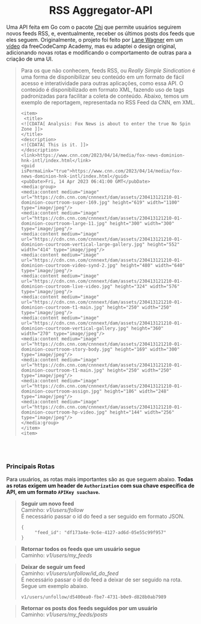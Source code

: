<h1 align="center"> RSS Aggregator-API </h1>

Uma API feita em Go com o pacote [Chi](https://github.com/go-chi/chi) que permite usuários seguirem novos feeds RSS, e, 
eventualmente, receber os últimos posts dos feeds que eles seguem. Originalmente, o projeto foi feito por [Lane Wagner](https://github.com/wagslane) em um [vídeo](https://www.youtube.com/watch?v=un6ZyFkqFKo) da freeCodeCamp Academy, mas eu adaptei o design original, adicionando novas rotas e modificando o comportamento de outras para a criação de uma UI.
<br>

> Para os que não conhecem, feeds RSS, ou *Really Simple Sindication* é uma forma de disponibilizar seu conteúdo em um formato de fácil acesso e interatividade para
> outras aplicações, como essa API. O conteúdo é disponibilizado em formato XML, fazendo uso de tags padronizadas para facilitar a coleta de conteúdo. Abaixo, temos
> um exemplo de reportagem, representada no RSS Feed da CNN, em XML.
> <br>
> ```
> <item>
>  <title>
> <![CDATA[ Analysis: Fox News is about to enter the true No Spin Zone ]]>
> </title>
> <description>
> <![CDATA[ This is it. ]]>
> </description>
> <link>https://www.cnn.com/2023/04/14/media/fox-news-dominion-hnk-intl/index.html</link>
> <guid isPermaLink="true">https://www.cnn.com/2023/04/14/media/fox-news-dominion-hnk-intl/index.html</guid>
> <pubDate>Fri, 14 Apr 2023 06:41:00 GMT</pubDate>
> <media:group>
> <media:content medium="image" url="https://cdn.cnn.com/cnnnext/dam/assets/230413121210-01-dominion-courtroom-super-169.jpg" height="619" width="1100" type="image/jpeg"/>
> <media:content medium="image" url="https://cdn.cnn.com/cnnnext/dam/assets/230413121210-01-dominion-courtroom-large-11.jpg" height="300" width="300" type="image/jpeg"/>
> <media:content medium="image" url="https://cdn.cnn.com/cnnnext/dam/assets/230413121210-01-dominion-courtroom-vertical-large-gallery.jpg" height="552" width="414" type="image/jpeg"/>
> <media:content medium="image" url="https://cdn.cnn.com/cnnnext/dam/assets/230413121210-01-dominion-courtroom-video-synd-2.jpg" height="480" width="640" type="image/jpeg"/>
> <media:content medium="image" url="https://cdn.cnn.com/cnnnext/dam/assets/230413121210-01-dominion-courtroom-live-video.jpg" height="324" width="576" type="image/jpeg"/>
> <media:content medium="image" url="https://cdn.cnn.com/cnnnext/dam/assets/230413121210-01-dominion-courtroom-t1-main.jpg" height="250" width="250" type="image/jpeg"/>
> <media:content medium="image" url="https://cdn.cnn.com/cnnnext/dam/assets/230413121210-01-dominion-courtroom-vertical-gallery.jpg" height="360" width="270" type="image/jpeg"/>
> <media:content medium="image" url="https://cdn.cnn.com/cnnnext/dam/assets/230413121210-01-dominion-courtroom-story-body.jpg" height="169" width="300" type="image/jpeg"/>
> <media:content medium="image" url="https://cdn.cnn.com/cnnnext/dam/assets/230413121210-01-dominion-courtroom-t1-main.jpg" height="250" width="250" type="image/jpeg"/>
> <media:content medium="image" url="https://cdn.cnn.com/cnnnext/dam/assets/230413121210-01-dominion-courtroom-assign.jpg" height="186" width="248" type="image/jpeg"/>
> <media:content medium="image" url="https://cdn.cnn.com/cnnnext/dam/assets/230413121210-01-dominion-courtroom-hp-video.jpg" height="144" width="256" type="image/jpeg"/>
> </media:group>
> </item>
> <item>
> ```

<br>
<br>
<h3>Principais Rotas</h3>

Para usuários, as rotas mais importantes são as que seguem abaixo. **Todas as rotas exigem um header de `Authorization` com sua chave específica de API, em um formato
`APIKey suachave`.**

> **Seguir um novo feed**
> <br>
> Caminho: *v1/users/follow*
> <br>
> É necessário passar o id do feed a ser seguido em formato JSON.
> ```
> {
>      "feed_id": "df173a4e-9c6e-4127-ad6d-05e55c99f957"
> }
> ```


> **Retornar todos os feeds que um usuário segue**
> <br>
> Caminho: *v1/users/my_feeds*


> **Deixar de seguir um feed**
> <br>
> Caminho: *v1/users/unfollow/id_do_feed*
> <br>
> É necessário passar o id do feed a deixar de ser seguido na rota. Segue um exemplo abaixo.
> ```
> v1/users/unfollow/d5400ea0-fbe7-4731-b0e9-d828b0ab7989
> ```


> **Retornar os posts dos feeds seguidos por um usuário**
> <br>
> Caminho: *v1/users/my_feeds/posts*




